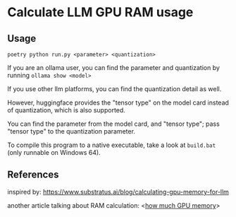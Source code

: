 # Calculate LLM GPU RAM usage

## Usage

`poetry python run.py <parameter> <quantization>`

If you are an ollama user, you can find the parameter and quantization by running
`ollama show <model>`

If you use other llm platforms, you can find the quantization detail as well.

However, huggingface provides the "tensor type" on the model card instead of quantization, which is also supported.

You can find the parameter from the model card, and "tensor type"; pass "tensor type" to the quantization parameter.

To compile this program to a native executable, take a look at `build.bat` (only runnable on Windows 64).

## References

inspired by:
<https://www.substratus.ai/blog/calculating-gpu-memory-for-llm>

another article talking about RAM calculation:
<[how much GPU
memory](https://masteringllm.medium.com/how-much-gpu-memory-is-needed-to-serve-a-large-languagemodel-llm-b1899bb2ab5d)>

